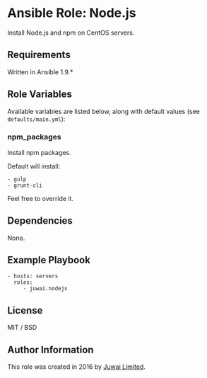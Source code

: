 Ansible Role: Node.js
=========

Install Node.js and npm on CentOS servers.

Requirements
------------

Written in Ansible 1.9.*

Role Variables
--------------

Available variables are listed below, along with default values (see `defaults/main.yml`):

### npm_packages

Install npm packages.

Default will install:

```
- gulp
- grunt-cli
```

Feel free to override it.

Dependencies
------------

None.

Example Playbook
----------------

    - hosts: servers
      roles:
         - juwai.nodejs

License
-------

MIT / BSD

Author Information
------------------

This role was created in 2016 by [Juwai Limited](http://www.juwai.com).
